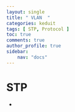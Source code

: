 ```yaml
---
layout: single
title: " VLAN  "
categories: keduit
tags: [ STP, Protocol ]
toc: true 
comments: true
author_profile: true
sidebar:
    nav: "docs"
---
```


# STP

* 